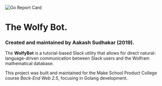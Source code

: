 ![Go Report Card](https://goreportcard.com/badge/AakashSudhakar/wolfybot)

# The Wolfy Bot.

### Created and maintained by Aakash Sudhakar (2019).

The **WolfyBot** is a tutorial-based Slack utility that allows for direct natural-language-driven communication between Slack users and the Wolfram mathematical database. 

This project was built and maintained for the Make School Product College course *Back-End Web 2.5*, focusing in Golang development. 
